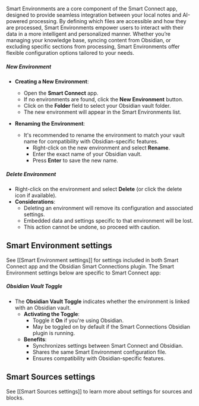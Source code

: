 Smart Environments are a core component of the Smart Connect app, designed to provide seamless integration between your local notes and AI-powered processing. By defining which files are accessible and how they are processed, Smart Environments empower users to interact with their data in a more intelligent and personalized manner. Whether you’re managing your knowledge base, syncing content from Obsidian, or excluding specific sections from processing, Smart Environments offer flexible configuration options tailored to your needs.

##### New Environment
- **Creating a New Environment**:
	- Open the **Smart Connect** app.
	- If no environments are found, click the **New Environment** button.
	- Click on the **Folder** field to select your Obsidian vault folder.
	- The new environment will appear in the Smart Environments list.

- **Renaming the Environment**:
	- It's recommended to rename the environment to match your vault name for compatibility with Obsidian-specific features.
		- Right-click on the new environment and select **Rename**.
		- Enter the exact name of your Obsidian vault.
		- Press **Enter** to save the new name.

##### Delete Environment
- Right-click on the environment and select **Delete** (or click the delete icon if available).
- **Considerations**:
	- Deleting an environment will remove its configuration and associated settings.
	- Embedded data and settings specific to that environment will be lost.
	- This action cannot be undone, so proceed with caution.

## Smart Environment settings
See [[Smart Environment settings]] for settings included in both Smart Connect app and the Obsidian Smart Connections plugin.
The Smart Environment settings below are specific to Smart Connect app: 
##### **Obsidian Vault Toggle**
- The **Obsidian Vault Toggle** indicates whether the environment is linked with an Obsidian vault.
	- **Activating the Toggle**:
		- Toggle it **On** if you're using Obsidian.
		- May be toggled on by default if the Smart Connections Obsidian plugin is running.
	- **Benefits**:
		- Synchronizes settings between Smart Connect and Obsidian.
		- Shares the same Smart Environment configuration file.
		- Ensures compatibility with Obsidian-specific features.

## Smart Sources settings
See [[Smart Sources settings]] to learn more about settings for sources and blocks.
